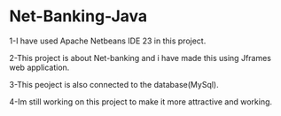# Net-Banking-Java
1-I have used Apache Netbeans IDE 23 in this project.

2-This project is about Net-banking and i have made this using Jframes web application.

3-This peoject is also connected to the database(MySql).

4-Im still working on this project to make it more attractive and working.


